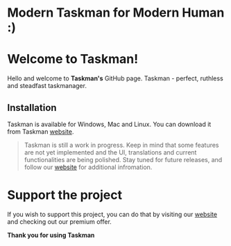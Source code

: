 # Modern Taskman for Modern Human :)

# Welcome to Taskman!
Hello and welcome to **Taskman's** GitHub page. Taskman - perfect, ruthless and steadfast taskmanager.

## Installation

Taskman is available for Windows, Mac and Linux. You can download it from Taskman [website](https://oleksandradamenko.github.io/Taskman/).

> Taskman is still a work in progress. Keep in mind that some features are not yet implemented and the UI, translations and current functionalities are being polished. Stay tuned for future releases, and follow our [website](https://oleksandradamenko.github.io/Taskman/) for additional infromation.

# Support the project

If you wish to support this project, you can do that by visiting our [website](https://oleksandradamenko.github.io/Taskman/) and checking out our premium offer.

**Thank you for using Taskman**
